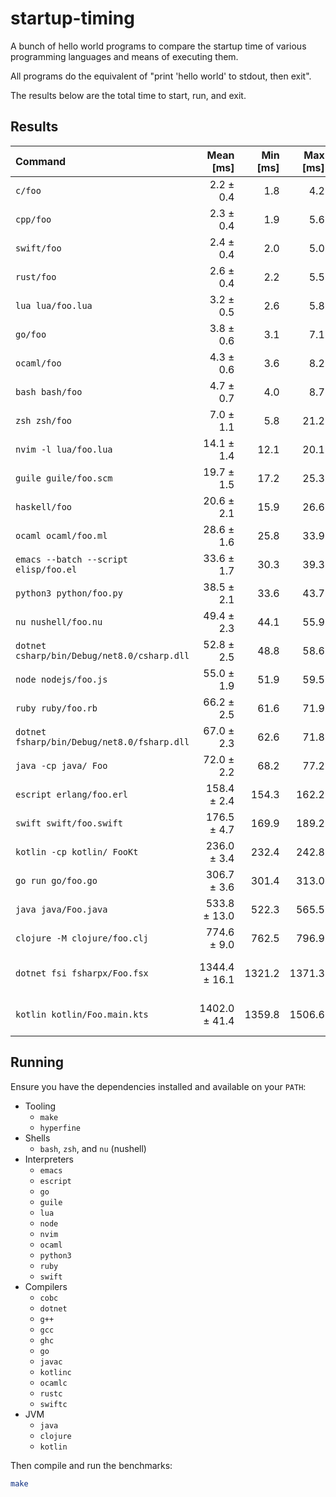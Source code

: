 startup-timing
==============

A bunch of hello world programs to compare the startup time of various programming languages and means of executing them.

All programs do the equivalent of "print 'hello world' to stdout, then exit".

The results below are the total time to start, run, and exit.

Results
-------

| Command | Mean [ms] | Min [ms] | Max [ms] | Relative |
|:---|---:|---:|---:|---:|
| `c/foo` | 2.2 ± 0.4 | 1.8 | 4.2 | 1.00 |
| `cpp/foo` | 2.3 ± 0.4 | 1.9 | 5.6 | 1.05 ± 0.27 |
| `swift/foo` | 2.4 ± 0.4 | 2.0 | 5.0 | 1.13 ± 0.29 |
| `rust/foo` | 2.6 ± 0.4 | 2.2 | 5.5 | 1.21 ± 0.30 |
| `lua lua/foo.lua` | 3.2 ± 0.5 | 2.6 | 5.8 | 1.47 ± 0.36 |
| `go/foo` | 3.8 ± 0.6 | 3.1 | 7.1 | 1.74 ± 0.42 |
| `ocaml/foo` | 4.3 ± 0.6 | 3.6 | 8.2 | 2.01 ± 0.46 |
| `bash bash/foo` | 4.7 ± 0.7 | 4.0 | 8.7 | 2.20 ± 0.52 |
| `zsh zsh/foo` | 7.0 ± 1.1 | 5.8 | 21.2 | 3.24 ± 0.79 |
| `nvim -l lua/foo.lua` | 14.1 ± 1.4 | 12.1 | 20.1 | 6.54 ± 1.36 |
| `guile guile/foo.scm` | 19.7 ± 1.5 | 17.2 | 25.3 | 9.14 ± 1.81 |
| `haskell/foo` | 20.6 ± 2.1 | 15.9 | 26.6 | 9.56 ± 2.02 |
| `ocaml ocaml/foo.ml` | 28.6 ± 1.6 | 25.8 | 33.9 | 13.25 ± 2.55 |
| `emacs --batch --script elisp/foo.el` | 33.6 ± 1.7 | 30.3 | 39.3 | 15.57 ± 2.97 |
| `python3 python/foo.py` | 38.5 ± 2.1 | 33.6 | 43.7 | 17.86 ± 3.43 |
| `nu nushell/foo.nu` | 49.4 ± 2.3 | 44.1 | 55.9 | 22.90 ± 4.34 |
| `dotnet csharp/bin/Debug/net8.0/csharp.dll` | 52.8 ± 2.5 | 48.8 | 58.6 | 24.48 ± 4.64 |
| `node nodejs/foo.js` | 55.0 ± 1.9 | 51.9 | 59.5 | 25.51 ± 4.77 |
| `ruby ruby/foo.rb` | 66.2 ± 2.5 | 61.6 | 71.9 | 30.69 ± 5.76 |
| `dotnet fsharp/bin/Debug/net8.0/fsharp.dll` | 67.0 ± 2.3 | 62.6 | 71.8 | 31.07 ± 5.81 |
| `java -cp java/ Foo` | 72.0 ± 2.2 | 68.2 | 77.2 | 33.36 ± 6.22 |
| `escript erlang/foo.erl` | 158.4 ± 2.4 | 154.3 | 162.2 | 73.40 ± 13.53 |
| `swift swift/foo.swift` | 176.5 ± 4.7 | 169.9 | 189.2 | 81.81 ± 15.19 |
| `kotlin -cp kotlin/ FooKt` | 236.0 ± 3.4 | 232.4 | 242.8 | 109.36 ± 20.16 |
| `go run go/foo.go` | 306.7 ± 3.6 | 301.4 | 313.0 | 142.15 ± 26.18 |
| `java java/Foo.java` | 533.8 ± 13.0 | 522.3 | 565.5 | 247.40 ± 45.87 |
| `clojure -M clojure/foo.clj` | 774.6 ± 9.0 | 762.5 | 796.9 | 358.98 ± 66.10 |
| `dotnet fsi fsharpx/Foo.fsx` | 1344.4 ± 16.1 | 1321.2 | 1371.3 | 623.03 ± 114.74 |
| `kotlin kotlin/Foo.main.kts` | 1402.0 ± 41.4 | 1359.8 | 1506.6 | 649.72 ± 120.94 |

Running
-------

Ensure you have the dependencies installed and available on your `PATH`:

- Tooling
  - `make`
  - `hyperfine`
- Shells
    - `bash`, `zsh`, and `nu` (nushell)
- Interpreters
  - `emacs`
  - `escript`
  - `go`
  - `guile`
  - `lua`
  - `node`
  - `nvim`
  - `ocaml`
  - `python3`
  - `ruby`
  - `swift`
- Compilers
  - `cobc`
  - `dotnet`
  - `g++`
  - `gcc`
  - `ghc`
  - `go`
  - `javac`
  - `kotlinc`
  - `ocamlc`
  - `rustc`
  - `swiftc`
- JVM
  - `java`
  - `clojure`
  - `kotlin`

Then compile and run the benchmarks:

```bash
make
```
